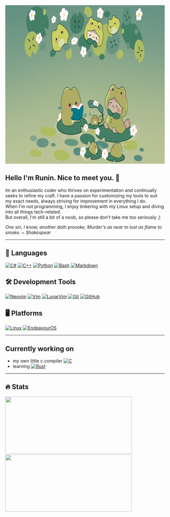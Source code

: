 <img src="frogggo.jpg" width="100%" height="500">


   
## Hello I'm Runin. Nice to meet you. :frog:

Im an enthusiastic coder who thrives on experimentation and continually seeks to refine my craft. I have a passion for customizing my tools to suit my exact needs, always striving for improvement in everything I do.<br> 
When I'm not programming, I enjoy tinkering with my Linux setup and diving into all things tech-related.<br>
But overall, I'm still a bit of a noob, so please don't take me too seriously ;)<br>


*One sin, I know, another doth provoke; Murder's as near to lust as flame to smoke. ~ Shakespear* 


---

## 💼 Languages

[![C#](https://img.shields.io/badge/C%23-239120?style=for-the-badge&logo=c-sharp&logoColor=white)](https://docs.microsoft.com/en-us/dotnet/csharp/)
[![C++](https://img.shields.io/badge/C%2B%2B-00599C?style=for-the-badge&logo=c%2B%2B&logoColor=white)](https://isocpp.org/)
[![Python](https://img.shields.io/badge/Python-3776AB?style=for-the-badge&logo=python&logoColor=white)](https://www.python.org/)
[![Bash](https://img.shields.io/badge/Bash-4EAA25?style=for-the-badge&logo=gnu-bash&logoColor=white)](https://www.gnu.org/software/bash/)
[![Markdown](https://img.shields.io/badge/Markdown-000000?style=for-the-badge&logo=markdown&logoColor=white)](https://www.markdownguide.org/)



## 🛠️ Development Tools

[![Neovim](https://img.shields.io/badge/Neovim-57A143?style=for-the-badge&logo=neovim&logoColor=white)](https://neovim.io/)
[![Vim](https://img.shields.io/badge/Vim-019733?style=for-the-badge&logo=vim&logoColor=white)](https://www.vim.org/)
[![LunarVim](https://img.shields.io/badge/LunarVim-5653D4?style=for-the-badge&logo=vim&logoColor=white)](https://github.com/LunarVim/LunarVim)
[![Git](https://img.shields.io/badge/Git-F05032?style=for-the-badge&logo=git&logoColor=white)](https://git-scm.com/)
[![GitHub](https://img.shields.io/badge/GitHub-181717?style=for-the-badge&logo=github&logoColor=white)](https://github.com/)



## 🖥️ Platforms

[![Linux](https://img.shields.io/badge/Linux-FCC624?style=for-the-badge&logo=linux&logoColor=black)](https://www.linux.org/)
[![EndeavourOS](https://img.shields.io/badge/EndeavourOS-2196F3?style=for-the-badge&logo=linux&logoColor=white)](https://endeavouros.com/)

---
   
## Currently working on
- my own little c compiler  [![C](https://img.shields.io/badge/C-00599C?style=for-the-badge&logo=c&logoColor=white)](https://en.wikipedia.org/wiki/C_(programming_language))
- learning [![Rust](https://img.shields.io/badge/Rust-000000?style=for-the-badge&logo=rust&logoColor=white)](https://www.rust-lang.org/)

---

## 🔥 Stats

<div align="start">
       <img src="https://github-readme-stats.vercel.app/api?username=LostPieceUniverse&theme=algolia&margin-w=10&show_icons=true&locale=en&hide_border=true" height="180em" width="400em"/>
   <img src="https://github-readme-stats.vercel.app/api/top-langs/?username=LostPieceUniverse&theme=algolia&hide_border=true&include_all_commits=true&count_private=true&layout=compact&margin-w=10&show_icons=true&locale=en" height="180em" width="400em"/>
</div>

